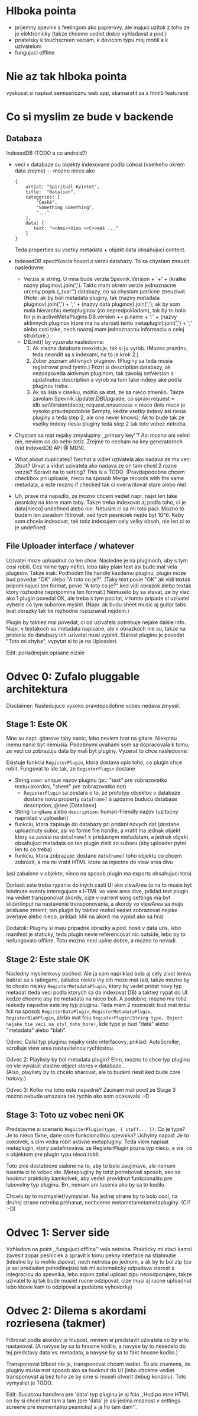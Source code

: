 Hlboka pointa
=============

 * prijemny spevnik s feelingom ako papierovy, ale majuci uzitok z toho ze je
   elektronicky (takze chceme vediet *dobre* vyhladavat a pod.)
 * priatelsky k touchscreen veciam, k devicom typu moj mobil a k uzivatelom
 * fungujuci offline

Nie az tak hlboka pointa
========================

vyskusat si napisat semiserioznu web app, skamaratit sa s html5 featurami

Co si myslim ze bude v backende
===============================

Databaza
--------

IndexedDB (TODO a co android?)

 * veci v databaze su objekty indexovane podla cohosi (vsetkeho okrem data
   zrejme) -- mozno nieco ako
   ```
   {
       artist: "Spirituál Kvintet",
       title:  "Batalion",
       categories: [
           "České",
           "Something Something",
           "..."
       ],
       data: {
          text: "<<Ami>>Víno <<C>>máš ..."
       }
   }
   ```
   Teda properties su vsetky metadata + objekt data obsahujuci
   content.

 * IndexedDB specifikacia hovori o verzii databazy. To sa chystam zneuzit
   nasledovne:
    * Verzia je string. U mna bude verzia Spevnik.Version + '+' + (kratke nazvy
      pluginov).join(','). Takto mam okrem verzie jednoznacne urceny popis
      (,,tvar'') databazy, co sa chystam patricne zneuzivat.
      (Note: ak by boli metadata pluginy, tak (nazvy metadata
      pluginov).join(',') + ';' + (nazvy data pluginov).join(','); ak by som
      mala hierarchiu metapluginov (co nepredpokladam), tak by to bolo for p in
      activeMetaPlugins DB.version += p.name + ':' + (nazvy aktivnych pluginov ktore ma na
      starosti tento metaplugin).join(',') + ';' alebo cosi take, nech naozaj
      mam jednoznacnu informaciu o celej strukture.)
    * DB.init() by vyzeralo nasledovne:
      1. Ak ziadna databaza neexistuje, tak si ju vyrob. (Mozes prazdnu, teda
         neondit sa s indexami, na to je krok 2.)
      2. Zober zoznam aktivnych pluginov. (Pluginy sa teda musia registrovat
         pred tymto.) Pozri si description databazy, ak nezodpoveda aktivnym
         pluginom, tak zavolaj setVersion s updatnutou description a vyrob na
         tom take indexy ake podla pluginov treba.
      3. Ak sa lisia v ciselku, mohlo sa stat, ze sa nieco zmenilo. Takze
         zavolam Spevnik.Updater.DBUpgrade, co spravi request =
         idb.setVersion(daco); request.onsuccess = nieco (kde nieco je vysoko
         pravdepodobne $empty, kedze vsetky indexy asi riesia pluginy a teda
         step 2, ale one never knows). Ak to bude tak ze vsetky indexy riesia
         pluginy teda step 2 tak toto vobec netreba.

 * Chystam sa mat nejaky zmysluplny ,,primary key''? Asi mozno ani velmi nie,
   neviem co do neho totiz. Zrejme to necham na key generatoroch (vid IndexedDB
   API @ MDN).

 * What about duplicates? Nechat a vidiet uzivatela ako nadava ze ma veci 2krat?
   Urvat a vidiet uzivatela ako nadava ze on tam chcel 2 rozne verzie? Spravit na to
   setting? This is a TODO.
   (Pravdepodobne chcem checkbox pri uploade, nieco na sposob Merge records with
   the same metadata, a este mozno if checked tak ci overwritovat stare alebo
   nie)

 * Uh, prave ma napadlo, ze mozno chcem vediet napr. najst len take pesnicky na
   ktore mam taby. Takze treba indexovat aj podla toho, ci je data[nieco]
   undefined alebo nie. Netusim ci sa mi toto paci. Mozno to budem len zaradom
   filtrovat, ved tych pesniciek nejde byt 10^6. Keby som chcela indexovat, tak
   totiz indexujem cely velky obsah, nie len ci to je undefined.

File Uploader interface / whatever
----------------------------------

Uzivatel moze uploadnut co len chce. Nasledne je na pluginoch, aby s tym cosi
robili. Cez mime typy nefici, lebo taky plain text asi bude mat vela pluginov.
Takze inak: Podhodim file handle kazdemu pluginu, plugin moze bud povedat "OK"
alebo "A toto co je?". (Taky text povie "OK" ak vidi textak pripominajuci ten
format, povie "A toto co je?" ked vidi obrazok alebo textak ktory
rozhodne nepripomina ten format.) Nemuselo by sa stavat, ze by viac ako 1 plugin
povedal OK, ale treba s tym pocitat, v tomto pripade si uzivatel vyberie co tym
suborom myslel. (Napr. ak budu sheet music aj guitar tabs brat obrazky tak tie
rozhodne rozoznavat nejdem.)

Plugin by taktiez mal povedat, ci od uzivatela potrebuje nejake dalsie info.
Napr. v textakoch su metadata napisane, ale v obrazkoch nie su, takze na
pridanie do databazy ich uzivatel musi vyplnit. Starost pluginu je povedat "Toto
mi chyba", vypytat si to je na Uploaderi.

Edit: poriadnejsie opisane nizsie

Odvec 0: Zufalo pluggable architektura
======================================

Disclaimer: Nasledujuce vysoko pravdepodobne vobec nedava zmysel.

Stage 1: Este OK
----------------

Mne su napr. gitarove taby nanic, lebo neviem hrat na gitare. Niekomu inemu
nanic byt nemusia. Podobnymi uvahami som sa dopracovala k tomu, ze veci co
zobrazuju data by mali byt pluginy. Vyzerat to chce nasledovne:

Existuje funkcia `RegisterPlugin`, ktora dostava opis toho, co plugin chce robit.
Fungovat to ide tak, ze `RegisterPlugin` dostane

 * String `name`: unique nazov pluginu (pr.: "text" pre zobrazovatko textu+akordov,
   "sheet" pre zobrazovatko not)
   * `RegisterPlugin` sa postara o to, ze prototyp objektov v databaze dostane
     novu property `data[name]` a updatne buducu database description, @see [Database]
 * String `longName` alebo `description`: human-friendly nazov (uzitocny
   napriklad v uploaderi)
 * funkciu, ktora zapisuje do databazy pri pridani novych dat (dostane
   uploadnuty subor, asi vo forme file handle, a vratit ma jednak objekt ktory
   sa zavesi na `data[name]` k prislusnym metadatam, a jednak objekt obsahujuci
   metadata co ten plugin zistil zo suboru (aby uploader pytal len to co treba)
 * funkciu, ktora zobrazuje: dostane `data[name]` toho objektu co
   chcem zobrazit, a ma mi vratit HTML ktore sa injectne do view area divu

(asi zabalene v objekte, nieco na sposob plugin ma exports obsahujuci toto)

Doriesit este treba rypanie do inych casti UI ako viewArea (a na to musia byt
bindnute eventy interagujuce s HTML vo view area dive, priklad text plugin ma
vediet transponovat akordy, cize v current song settings ma byt slider/input na
nastavenie transponovania, a akordy vo viewArea sa maju prislusne zmenit; ten
plugin by taktiez mohol vediet zobrazovat nejake overlaye alebo nieco, priklad:
klik na akord ma vyplut ako sa hra)

Dodatok: Pluginy si maju pripadne obrazky a pod. nosit v data urls, lebo manifest je
staticky, teda plugin nevie referencovat nic outside, lebo by to nefungovalo
offline. Toto mozno neni uplne dobre, a mozno to nevadi.

Stage 2: Este stale OK
----------------------

Nasledny myslienkovy pochod: Ale ja som napriklad bola aj cely zivot leniva
babrat sa s ratingami, zatialco niekto iny ich moze mat rad, takze mozno by to
chcelo nejaky `RegisterMetadataPlugin`, ktory by vedel pridat novy typ metadat
(teda veci podla ktorych sa da indexovat DB) a taktiez rypat do UI kedze chceme
aby tie metadata na nieco boli. A podobne, mozno ma totiz niekedy napadne este
iny typ pluginu. Teda mam 2 moznosti: bud mat hrbu fcii na sposob
`RegisterDataPlugin`, `RegisterMetadataPlugin`, `RegisterBlahPlugin`, alebo mat
fciu `RegisterPlugin(String type, Object nejake_tie_veci_na_styl_toho_hore)`,
kde type je bud "data" alebo "metadata" alebo "blah".

Odvec: Dalsi typ pluginu: nejaky cisto interfacovy, priklad: AutoScroller,
scrolluje view area nastavitelnou rychlostou.

Odvec 2: Playlisty by bol metadata plugin? Ehm, mozno to chce typ pluginu co
vie vyrabat vlastne object stores v databaze...  
(Also, playlisty by to chcelo sharovat, ale to budem riesit ked bude core
hotovy.)

Odvec 3: Kolko ma toho este napadne? Zacinam mat pocit ze Stage 3 mozno nebude
umazana tak rychlo ako som ocakavala :-D

Stage 3: Toto uz vobec neni OK
------------------------------

Predstavme si scenario `RegisterPlugin(type, { stuff... })`. Co je type? Je to
nieco fixne, dane core funkcionalitou spevnika? Uchylny napad: Je to cokolvek, s
cim vedia robit aktivne metapluginy. Teda viem napisat metaplugin, ktory
zadefinovava, ze RegisterPlugin pozna typ nieco, a vie, co s objektom pre plugin
typu nieco robit.

Toto znie dostatocne sialene na to, aby to bolo zaujimave, ale nemam tusenia ci
to vobec ide. Metapluginy by totiz potrebovali sposob, ako sa hooknut prakticky
kamkolvek, aby vedeli providnut funkcionalitu pre lubovolny typ pluginu. Brr,
nemam ani tusenia ako by sa to kodilo.

Chcelo by to rozmysliet/vymysliet. Na jednej strane by to bolo cool, na druhej
strane netreba prehanat, nechceme metametametametapluginy. (Ci? :-D)

Odvec 1: Server side
====================

Vzhladom na point ,,fungujuci offline'' vela netreba. Prakticky mi staci
kamsi zavesit zopar pesniciek a spravit k tomu pekny interface na stiahnutie
(idealne by to mohlo zipovat, nech netreba po jednom, a ak by to bol zip (co je
asi predsalen pohodlnejsie) tak mi automaticky odpadava starost s integraciou do
spevnika, lebo aspon zatial upload zipu nepodporujem, takze uzivatel to aj tak
bude musiet rucne odzipovat, cize musi aj rucne uploadnut lebo ktovie kam to
odzipoval a podobne vyhovorky)

Odvec 2: Dilema s akordami rozriesena (takmer)
==============================================

Filtrovat podla akordov je hlupost, neviem si predstavit uzivatela co by si to
nastavoval. (A navyse by sa to hnusne kodilo, a navyse by to nesedelo do tej
predstavy data vs. metadata, a navyse by sa to fakt hnusne kodilo.)

Transponovat blbost nie je, transponovat chcem vediet. To ale
znamena, ze pluginy musia mat sposob ako sa hooknut do UI (lebo chceme vediet
transponovat aj bez toho ze by sme si museli otvorit debug konzolu). Toto
vymysliet je TODO.

Edit: Sucastou handlera pre 'data' typ pluginu je
aj fcia ,,Hod po mne HTML co by si chcel mat tam a tam (pre 'data' je asi jedina
moznost v settings screene pre momentalnu pesnicku) a ja ho tam dam''.
